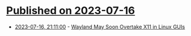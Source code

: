 # [Published on 2023-07-16](index.md)

* [2023-07-16, 21:11:00](https://soylentnews.org/article.pl?sid=23/07/16/018206&from=rss) - [Wayland May Soon Overtake X11 in Linux GUIs](https://soylentnews.org/article.pl?sid=23/07/16/018206&from=rss)
